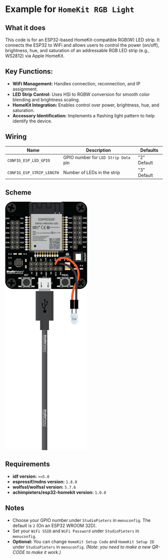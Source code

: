 # Example for `HomeKit RGB Light`

## What it does

This code is for an ESP32-based HomeKit-compatible RGB(W) LED strip. It connects the ESP32 to WiFi and allows users to control the power (on/off), brightness, hue, and saturation of an addressable RGB LED strip (e.g., WS2812) via Apple HomeKit.

## Key Functions:
- **WiFi Management:** Handles connection, reconnection, and IP assignment.
- **LED Strip Control:** Uses HSI to RGBW conversion for smooth color blending and brightness scaling.
- **HomeKit Integration:** Enables control over power, brightness, hue, and saturation.
- **Accessory Identification:** Implements a flashing light pattern to help identify the device.

## Wiring

| Name | Description | Defaults |
|------|-------------|----------|
| `CONFIG_ESP_LED_GPIO` | GPIO number for `LED Strip Data` pin | "2" Default |
| `CONFIG_ESP_STRIP_LENGTH` | Number of LEDs in the strip | "3" Default |

## Scheme

![HomeKit LED](https://raw.githubusercontent.com/AchimPieters/esp32-homekit-demo/refs/heads/main/examples/led/scheme.png)

## Requirements

- **idf version:** `>=5.0`
- **espressif/mdns version:** `1.8.0`
- **wolfssl/wolfssl version:** `5.7.6`
- **achimpieters/esp32-homekit version:** `1.0.0`

## Notes

- Choose your GPIO number under `StudioPieters` in `menuconfig`. The default is `2` (On an ESP32 WROOM 32D).
- Set your `WiFi SSID` and `WiFi Password` under `StudioPieters` in `menuconfig`.
- **Optional:** You can change `HomeKit Setup Code` and `HomeKit Setup ID` under `StudioPieters` in `menuconfig`. _(Note: you need to make a new QR-CODE to make it work.)_
